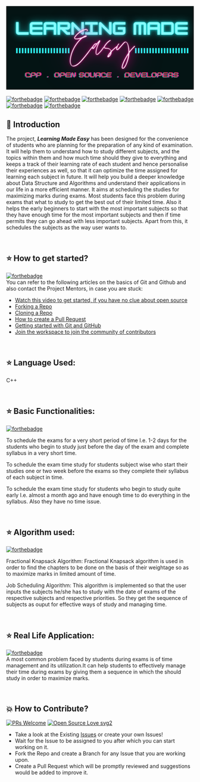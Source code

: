  <!-- Banner -->
<div class="container-fluid">
  <img class="mx-auto" src="assets/banner.png">
</div>

<!--[![All Contributors](https://img.shields.io/badge/all_contributors-04-orange.svg?style=flat-square)](#contributors-)-->

[![forthebadge](https://forthebadge.com/images/badges/built-by-developers.svg)](https://forthebadge.com)
[![forthebadge](https://forthebadge.com/images/badges/built-with-love.svg)](https://forthebadge.com)
[![forthebadge](https://forthebadge.com/images/badges/built-with-swag.svg)](https://forthebadge.com)
[![forthebadge](https://forthebadge.com/images/badges/for-you.svg)](https://forthebadge.com)
[![forthebadge](https://forthebadge.com/images/badges/open-source.svg)](https://forthebadge.com)
[![forthebadge](https://forthebadge.com/images/badges/check-it-out.svg)](https://forthebadge.com)
[![forthebadge](https://forthebadge.com/images/badges/made-with-c-plus-plus.svg)](https://forthebadge.com)



## 📌 Introduction


The project, ***Learning Made Easy*** has been designed for the convenience of students who are planning for the preparation of any kind of examination. It will help them to understand how to study different subjects,  and the topics within them and how much time should they give to everything and keeps a track of their learning rate of each student and hence personalise their experiences as well, so that it can optimize the time assigned for learning each subject in future. It will help you build a deeper knowledge about Data Structure and Algorithms and understand their applications in our life in a more efficient manner. It aims at scheduling the studies for maximizing marks during exams. Most students face this problem during exams that what to study to get the best out of their limited time. Also it helps the early beginners to start with the most important subjects so that they have enough time for the most important subjects and then if time permits they can go ahead with less important subjects. Apart from this, it schedules the subjects as the way user wants to. 


<br>

## ⭐ How to get started?
[![forthebadge](https://forthebadge.com/images/badges/not-a-bug-a-feature.svg)](https://forthebadge.com) <br>
You can refer to the following articles on the basics of Git and Github and also contact the Project Mentors, in case you are stuck:

- [Watch this video to get started, if you have no clue about open source](https://youtu.be/SL5KKdmvJ1U)
- [Forking a Repo](https://help.github.com/en/github/getting-started-with-github/fork-a-repo)
- [Cloning a Repo](https://help.github.com/en/desktop/contributing-to-projects/creating-a-pull-request)
- [How to create a Pull Request](https://opensource.com/article/19/7/create-pull-request-github)
- [Getting started with Git and GitHub](https://towardsdatascience.com/getting-started-with-git-and-github-6fcd0f2d4ac6)
- [Join the workspace to join the community of contributors](https://join.slack.com/t/opensourcecon-q6c3969/shared_invite/zt-kkqg4h5t-G3euksLSmBI4PJ3lg6WbrA)

<br>

## ⭐ Language Used:

C++ 

<br>

## ⭐ Basic Functionalities:
[![forthebadge](https://forthebadge.com/images/badges/powered-by-responsibility.svg)](https://forthebadge.com)

To schedule the exams for a very short period of time I.e. 1-2 days for the students who begin to study just before the day of the exam and complete syllabus in a very short time.

To schedule the exam time study for students subject wise who start their studies one or two week before the exams so they complete their syllabus of each subject in time.


To schedule the exam time study for students who begin to study quite early I.e. almost a month ago and have enough time to do everything in the syllabus. Also they have no time issue.



<br>

## ⭐ Algorithm used:

[![forthebadge](https://forthebadge.com/images/badges/uses-brains.svg)](https://forthebadge.com)

Fractional Knapsack Algorithm: Fractional Knapsack algorithm is used in order to find the chapters to be done on the basis of their weightage so as to maximize marks in limited amount of time.

Job Scheduling Algorithm: This algorithm is implemented so that the user inputs the subjects he/she has to study with the date of exams of the respective subjects and respective priorities. So they get the sequence of subjects as ouput for effective ways of study and managing time.


<br>

## ⭐ Real Life Application: 
[![forthebadge](https://forthebadge.com/images/badges/makes-people-smile.svg)](https://forthebadge.com) <br>
A most common problem faced by students during exams is of time management and its utilization.It can help students to effectively manage their time during exams by giving them a sequence in which the should study in order to maximize marks.

<br>

## 💥 How to Contribute?

[![PRs Welcome](https://img.shields.io/badge/PRs-welcome-brightgreen.svg?style=flat-square)](http://makeapullrequest.com)
[![Open Source Love svg2](https://badges.frapsoft.com/os/v2/open-source.svg?v=103)](https://github.com/ellerbrock/open-source-badges/)
<br>
- Take a look at the Existing [Issues](https://github.com/anushka23g/Learning-Made-Easy/issues) or create your own Issues!
- Wait for the Issue to be assigned to you after which you can start working on it.
- Fork the Repo and create a Branch for any Issue that you are working upon.
- Create a Pull Request which will be promptly reviewed and suggestions would be added to improve it.
